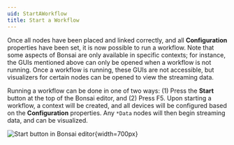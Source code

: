 ```yaml
---
uid: StartAWorkflow
title: Start a Workflow
---
```


Once all nodes have been placed and linked correctly, and all **Configuration** properties have been set, it is now possible to run a workflow. Note that some aspects of Bonsai are only available in specific contexts; for instance, the GUIs mentioned above can only be opened when a workflow is not running. Once a workflow is running, these GUIs are not accessible, but visualizers for certain nodes can be opened to view the streaming data.

Running a workflow can be done in one of two ways: (1) Press the **Start** button at the top of the Bonsai editor, and (2) Press F5. Upon starting a workflow, a context will be created, and all devices will be configured based on the **Configuration** properties. Any `*Data` nodes will then begin streaming data, and can be visualized. 

![Start button in Bonsai editor](../../images/bonsai-editor-start-button.png){width=700px}

